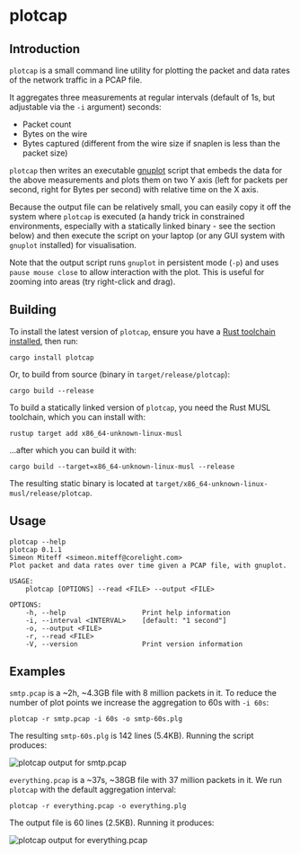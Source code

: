 # plotcap

## Introduction

`plotcap` is a small command line utility for plotting the packet and data
rates of the network traffic in a PCAP file.

It aggregates three measurements at regular intervals (default of 1s, but
adjustable via the `-i` argument) seconds:

- Packet count
- Bytes on the wire
- Bytes captured (different from the wire size if snaplen is less than the
  packet size)

`plotcap` then writes an executable [gnuplot](http://www.gnuplot.info/) script
that embeds the data for the above measurements and plots them on two Y axis
(left for packets per second, right for Bytes per second) with relative time on
the X axis.

Because the output file can be relatively small, you can easily copy it off the
system where `plotcap` is executed (a handy trick in constrained environments,
especially with a statically linked binary - see the section below) and then
execute the script on your laptop (or any GUI system with `gnuplot` installed)
for visualisation.

Note that the output script runs `gnuplot` in persistent mode (`-p`) and uses
`pause mouse close` to allow interaction with the plot. This is useful for
zooming into areas (try right-click and drag).

## Building

To install the latest version of `plotcap`, ensure you have a [Rust toolchain
installed](https://rustup.rs/), then run:

```shell
cargo install plotcap
```

Or, to build from source (binary in `target/release/plotcap`):

```shell
cargo build --release
```

To build a statically linked version of `plotcap`, you need the Rust MUSL
toolchain, which you can install with:

```shell
rustup target add x86_64-unknown-linux-musl
```

...after which you can build it with:

```shell
cargo build --target=x86_64-unknown-linux-musl --release
```

The resulting static binary is located at `target/x86_64-unknown-linux-musl/release/plotcap`.

## Usage

```shell
plotcap --help
plotcap 0.1.1
Simeon Miteff <simeon.miteff@corelight.com>
Plot packet and data rates over time given a PCAP file, with gnuplot.

USAGE:
    plotcap [OPTIONS] --read <FILE> --output <FILE>

OPTIONS:
    -h, --help                   Print help information
    -i, --interval <INTERVAL>    [default: "1 second"]
    -o, --output <FILE>
    -r, --read <FILE>
    -V, --version                Print version information
```

## Examples

`smtp.pcap` is a ~2h, ~4.3GB file with 8 million packets in it. To reduce the
number of plot points we increase the aggregation to 60s with `-i 60s`:

```shell
plotcap -r smtp.pcap -i 60s -o smtp-60s.plg
```

The resulting `smtp-60s.plg` is 142 lines (5.4KB). Running the script produces:

![plotcap output for smtp.pcap](plot1.webp)

`everything.pcap` is a ~37s, ~38GB file with 37 million packets in it. We run
`plotcap` with the default aggregation interval:

```shell
plotcap -r everything.pcap -o everything.plg
```

The output file is 60 lines (2.5KB). Running it produces:

![plotcap output for everything.pcap](plot2.webp)
